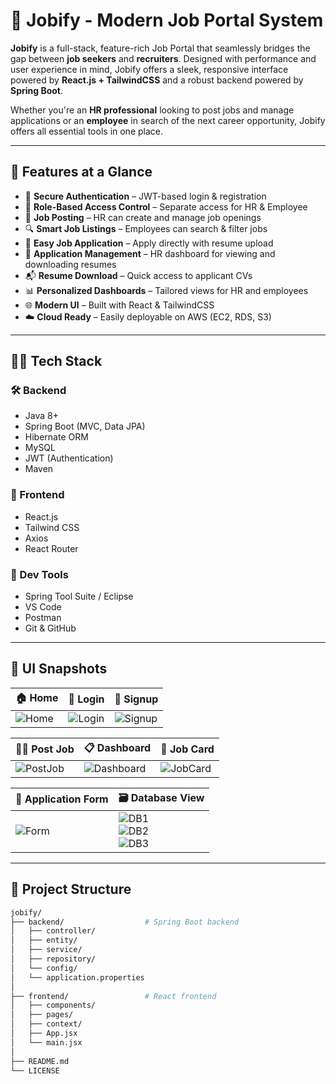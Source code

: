 # 💼 Jobify - Modern Job Portal System

**Jobify** is a full-stack, feature-rich Job Portal that seamlessly bridges the gap between **job seekers** and **recruiters**. Designed with performance and user experience in mind, Jobify offers a sleek, responsive interface powered by **React.js + TailwindCSS** and a robust backend powered by **Spring Boot**.

Whether you're an **HR professional** looking to post jobs and manage applications or an **employee** in search of the next career opportunity, Jobify offers all essential tools in one place.

---

## 🚀 Features at a Glance

- 🔐 **Secure Authentication** – JWT-based login & registration
- 👥 **Role-Based Access Control** – Separate access for HR & Employee
- 📝 **Job Posting** – HR can create and manage job openings
- 🔍 **Smart Job Listings** – Employees can search & filter jobs
- 📄 **Easy Job Application** – Apply directly with resume upload
- 📂 **Application Management** – HR dashboard for viewing and downloading resumes
- 📬 **Resume Download** – Quick access to applicant CVs
- 📊 **Personalized Dashboards** – Tailored views for HR and employees
- 🌐 **Modern UI** – Built with React & TailwindCSS
- ☁️ **Cloud Ready** – Easily deployable on AWS (EC2, RDS, S3)

---

## 🧑‍💻 Tech Stack

### 🛠 Backend
- Java 8+
- Spring Boot (MVC, Data JPA)
- Hibernate ORM
- MySQL
- JWT (Authentication)
- Maven

### 🎨 Frontend
- React.js
- Tailwind CSS
- Axios
- React Router

### 🧰 Dev Tools
- Spring Tool Suite / Eclipse
- VS Code
- Postman
- Git & GitHub

---

## 📸 UI Snapshots

| 🏠 Home | 🔐 Login | 📝 Signup |
|--------|----------|-----------|
| ![Home](https://github.com/user-attachments/assets/cc89fb43-458c-42cf-ae44-c9a12a74019c) | ![Login](https://github.com/user-attachments/assets/5103ce72-fe4f-4ca6-b5b1-31a20aa5515c) | ![Signup](https://github.com/user-attachments/assets/3ca640c4-c6db-48a2-b7cf-2e4b2e47d1dd) |

| 🧑‍💼 Post Job | 📋 Dashboard | 📂 Job Card |
|--------------|--------------|-------------|
| ![PostJob](https://github.com/user-attachments/assets/f79787f7-4736-4aec-ac71-79cc30b15451) | ![Dashboard](https://github.com/user-attachments/assets/f67e95a9-9223-4be9-bb83-02a1c91dd7c5) | ![JobCard](https://github.com/user-attachments/assets/9a7d5fe7-5e10-4824-95f1-1cd1ec741581) |

| 🧾 Application Form | 🗃️ Database View |
|---------------------|------------------|
| ![Form](https://github.com/user-attachments/assets/0636228e-64c5-4a30-8aa3-ce190898842f) | ![DB1](https://github.com/user-attachments/assets/53e6bfac-9751-42f4-b6ad-e56a98c3f201)<br>![DB2](https://github.com/user-attachments/assets/f8c53305-91e6-4ff0-bdc4-45219e9754be)<br>![DB3](https://github.com/user-attachments/assets/f877e678-09e0-4bdc-a80d-e78231fdb1e4) |

---

## 📂 Project Structure

```bash
jobify/
├── backend/                  # Spring Boot backend
│   ├── controller/
│   ├── entity/
│   ├── service/
│   ├── repository/
│   └── config/
│   └── application.properties
│
├── frontend/                 # React frontend
│   ├── components/
│   ├── pages/
│   ├── context/
│   ├── App.jsx
│   └── main.jsx
│
├── README.md
└── LICENSE
